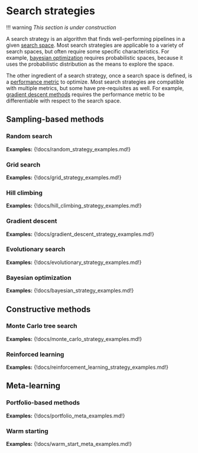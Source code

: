 # Search strategies

!!! warning
    *This section is under construction*

A search strategy is an algorithm that finds well-performing pipelines in a given [search space](../search-space).
Most search strategies are applicable to a variety of search spaces, but often require some specific characteristics.
For example, [bayesian optimization](#bayesian-optimization) requires probabilistic spaces, because it uses the probabilistic distribution as the means to explore the space.

The other ingredient of a search strategy, once a search space is defined, is a [performance metric](../performance-estimation) to optimize.
Most search strategies are compatible with multiple metrics, but some have pre-requisites as well.
For example, [gradient descent methods](#gradient-descent) requires the performance metric to be differentiable with respect to the search space.

## Sampling-based methods

### Random search

**Examples:** {!docs/random_strategy_examples.md!}

### Grid search

**Examples:** {!docs/grid_strategy_examples.md!}

### Hill climbing

**Examples:** {!docs/hill_climbing_strategy_examples.md!}

### Gradient descent

**Examples:** {!docs/gradient_descent_strategy_examples.md!}

### Evolutionary search

**Examples:** {!docs/evolutionary_strategy_examples.md!}

### Bayesian optimization

**Examples:** {!docs/bayesian_strategy_examples.md!}

## Constructive methods

### Monte Carlo tree search

**Examples:** {!docs/monte_carlo_strategy_examples.md!}

### Reinforced learning

**Examples:** {!docs/reinforcement_learning_strategy_examples.md!}

## Meta-learning

### Portfolio-based methods

**Examples:** {!docs/portfolio_meta_examples.md!}

### Warm starting

**Examples:** {!docs/warm_start_meta_examples.md!}
